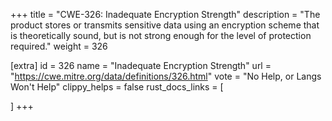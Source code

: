 +++
title = "CWE-326: Inadequate Encryption Strength"
description	= "The product stores or transmits sensitive data using an encryption scheme that is theoretically sound, but is not strong enough for the level of protection required."
weight = 326

[extra]
id = 326
name = "Inadequate Encryption Strength"
url = "https://cwe.mitre.org/data/definitions/326.html"
vote = "No Help, or Langs Won't Help"
clippy_helps = false
rust_docs_links = [
	
]
+++

